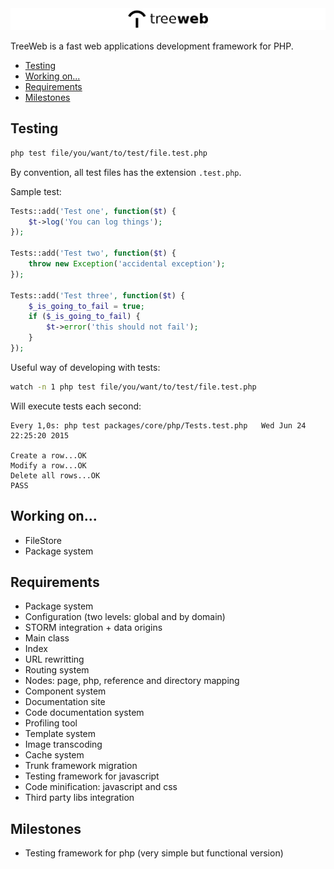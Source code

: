 <img src="logo.png">

TreeWeb is a fast web applications development framework for PHP.

<!-- MarkdownTOC autolink=true bracket=round -->

- [Testing](#testing)
- [Working on...](#working-on)
- [Requirements](#requirements)
- [Milestones](#milestones)

<!-- /MarkdownTOC -->

## Testing

```sh
php test file/you/want/to/test/file.test.php
```

By convention, all test files has the extension `.test.php`.

Sample test:

```php
Tests::add('Test one', function($t) {
	$t->log('You can log things');
});

Tests::add('Test two', function($t) {
	throw new Exception('accidental exception');
});

Tests::add('Test three', function($t) {
	$_is_going_to_fail = true;
	if ($_is_going_to_fail) {
		$t->error('this should not fail');
	}
});
```

Useful way of developing with tests:

```sh
watch -n 1 php test file/you/want/to/test/file.test.php
```

Will execute tests each second:

```text
Every 1,0s: php test packages/core/php/Tests.test.php   Wed Jun 24 22:25:20 2015

Create a row...OK
Modify a row...OK
Delete all rows...OK
PASS
```

## Working on...

* FileStore
* Package system

## Requirements

* Package system
* Configuration (two levels: global and by domain)
* STORM integration + data origins
* Main class
* Index
* URL rewritting
* Routing system
* Nodes: page, php, reference and directory mapping
* Component system
* Documentation site
* Code documentation system
* Profiling tool
* Template system
* Image transcoding
* Cache system
* Trunk framework migration
* Testing framework for javascript
* Code minification: javascript and css
* Third party libs integration

## Milestones

* Testing framework for php (very simple but functional version)

